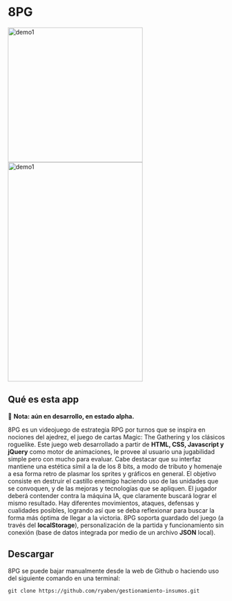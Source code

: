 # 8PG

<img src='https://i.ibb.co/mvmrzKM/8pg1.gif' alt='demo1' width='312'> <img src='https://i.ibb.co/9stxPM6/8pg2.gif' alt='demo1' width='312' height='508'>

## Qué es esta app

🔴 **Nota: aún en desarrollo, en estado alpha.**

8PG es un videojuego de estrategia RPG por turnos que se inspira en nociones del ajedrez, el juego de cartas Magic: The Gathering y los clásicos roguelike. Este juego web desarrollado a partir de **HTML, CSS, Javascript y jQuery** como motor de animaciones, le provee al usuario una jugabilidad simple pero con mucho para evaluar. Cabe destacar que su interfaz mantiene una estética símil a la de los 8 bits, a modo de tributo y homenaje a esa forma retro de plasmar los sprites y gráficos en general. El objetivo consiste en destruir el castillo enemigo haciendo uso de las unidades que se convoquen, y de las mejoras y tecnologías que se apliquen. El jugador deberá contender contra la máquina IA, que claramente buscará lograr el mismo resultado. Hay diferentes movimientos, ataques, defensas y cualidades posibles, logrando así que se deba reflexionar para buscar la forma más óptima de llegar a la victoria. 8PG soporta guardado del juego (a través del **localStorage**), personalización de la partida y funcionamiento sin conexión (base de datos integrada por medio de un archivo **JSON** local).

## Descargar

8PG se puede bajar manualmente desde la web de Github o haciendo uso del siguiente comando en una terminal:

```
git clone https://github.com/ryaben/gestionamiento-insumos.git
```


